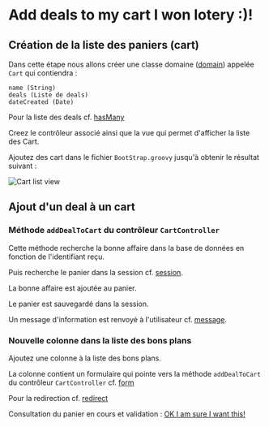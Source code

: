 Add deals to my cart I won lotery :)!
=====================================

Création de la liste des paniers (cart)
--

Dans cette étape nous allons créer une classe domaine ([domain](http://grails.org/doc/2.2.4/guide/GORM.html#domainClasses)) appelée <code>Cart</code> qui contiendra :

    name (String)
    deals (Liste de deals)
    dateCreated (Date)
    
Pour la liste des deals cf. [hasMany](http://grails.org/doc/2.2.4/ref/Domain%20Classes/hasMany.html)

Creez le contrôleur associé ainsi que la vue qui permet d'afficher la liste des Cart.

Ajoutez des cart dans le fichier <code>BootStrap.groovy</code> jusqu'à obtenir le résultat suivant :

![Cart list view](https://raw2.github.com/larpomatic/larpo-deals/master/hands-on/img/cart_list.png)

Ajout d'un deal à un cart
--

### Méthode <code>addDealToCart</code> du contrôleur <code>CartController</code>

Cette méthode recherche la bonne affaire dans la base de données en fonction de l'identifiant reçu.

Puis recherche le panier dans la session cf. [session](http://grails.org/doc/2.3.4/ref/Servlet%20API/session.html).

La bonne affaire est ajoutée au panier.

Le panier est sauvegardé dans la session.

Un message d'information est renvoyé à l'utilisateur cf. [message](http://grails.org/doc/2.2.1/ref/Tags/message.html).

### Nouvelle colonne dans la liste des bons plans

Ajoutez une colonne à la liste des bons plans.

La colonne contient un formulaire qui pointe vers la méthode <code>addDealToCart</code> du contrôleur <code>CartController</code> cf. [form](http://grails.org/doc/2.3.4/ref/Tags/form.html)

Pour la redirection cf. [redirect](http://grails.org/doc/2.3.4/ref/Controllers/redirect.html)

Consultation du panier en cours et validation : [OK I am sure I want this!](p5.md)
